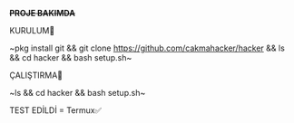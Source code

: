 ~~__PROJE BAKIMDA__~~

KURULUM🔻

~pkg install git && git clone https://github.com/cakmahacker/hacker && ls && cd hacker && bash setup.sh~


ÇALIŞTIRMA🔻

~ls && cd hacker && bash setup.sh~

TEST EDİLDİ = Termux✅
